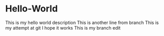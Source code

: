 # Hello-World
This is my hello world description
This is another line from branch
This is my attempt at git I hope it works
This is my branch edit
